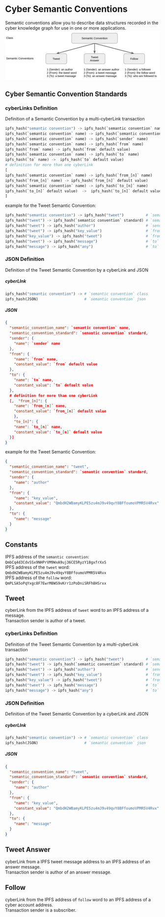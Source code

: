 # Cyber Semantic Conventions
Semantic conventions allow you to describe data structures recorded in the cyber knowledge graph for use in one or 
more applications.
![Semantic Conventions](img/semantic_conventions.png)
## Cyber Semantic Convention Standards

### cyberLinks Definition

Definition of a Semantic Convention by a multi-cyberLink transaction
```python
ipfs_hash("semantic convention") -> ipfs_hash(`semantic convention` name) # `semantic convention` name
ipfs_hash(`semantic convention` name) -> ipfs_hash(`semantic convention` standard) # `semantic convention` standard
ipfs_hash(`semantic convention` name) -> ipfs_hash(`sender` name)         # `sender` name
ipfs_hash(`semantic convention` name) -> ipfs_hash(`from` name)           # `from` name
ipfs_hash(`from` name) -> ipfs_hash(`from` default value)                 # `from` default value
ipfs_hash(`semantic convention` name) -> ipfs_hash(`to` name)             # `to` name
ipfs_hash(`to` name) ->  ipfs_hash(`to` default value)                    # `to` default value
# definition for more than one cyberLink
[
ipfs_hash(`semantic convention` name) -> ipfs_hash(`from_[n]` name)       # `from_[n]` name
ipfs_hash(`from_[n]` name) -> ipfs_hash(`from_[n]` default value)         # `from_[n]` default value
ipfs_hash(`semantic convention` name) -> ipfs_hash(`to_[n]` name)         # `to_[n]` name
ipfs_hash(`to_[n]` default value)  ->  ipfs_hash(`to_[n]` default value)  # `to_[n]` default value
] 
```
example for the Tweet Semantic Convention:
```python
ipfs_hash("semantic convention") -> ipfs_hash("tweet")          # `semantic convention` name
ipfs_hash("tweet") -> ipfs_hash(`semantic convention` standard) # `semantic convention` standard
ipfs_hash("tweet") -> ipfs_hash("author")                       # `sender` name
ipfs_hash("tweet") -> ipfs_hash("key_value")                    # `from` name
ipfs_hash("key_value") -> ipfs_hash("tweet")                    # `from` default value
ipfs_hash("tweet") -> ipfs_hash("message")                      # `to` name
ipfs_hash("message") -> ipfs_hash("any")                        # `to` default value
```
### JSON Definition
Definition of the Tweet Semantic Convention by a cyberLink and JSON
##### cyberLInk
```python
ipfs_hash("semantic convention") -> # `semantic convention` class
ipfs_hash(JSON)                     # `semantic convention` json
```
##### JSON
```json
{
  "semantic_convention_name": `semantic convention` name,
  "semantic_convention_standard": `semantic convention` standard,
  "sender": {
    "name": `sender` name
  },
  "from": {
    "name": `from` name,
    "constant_value": `from` default value
  },
  "to": {
    "name": `to` name,
    "constant_value": `to` default value
  },
  # definition for more than one cyberLink
  [,  "from_[n]": {
    "name": `from_[n]` name,
    "constant_value": `from_[n]` default value
    },
    "to_[n]": {
    "name": `to_[n]` name,
    "constant_value": `to_[n]` default value
  }]        
}
```
example for the Tweet Semantic Convention:
```json
{
  "semantic_convention_name": "tweet",
  "semantic_convention_standard": `semantic convention` standard,
  "sender": {
    "name": "author"
  },
  "from": {
    "name": "key_value",
    "constant_value": "QmbdH2WBamyKLPE5zu4mJ9v49qvY8BFfoumoVPMR5V4Rvx"
  },
  "to": {
    "name": "message"
  }
}
```
## Constants
IPFS address of the `semantic convention`: `QmbCq4d3CdvSSx9NHPrVM9WxA9uj36CE5RyzY18gxfrXxS`  
IPFS address of the `tweet` word: `QmbdH2WBamyKLPE5zu4mJ9v49qvY8BFfoumoVPMR5V4Rvx`  
IPFS address of the `follow` word: `QmPLSA5oPqYxgc8F7EwrM8WS9vKrr1zPoDniSRFh8HSrxx`

## Tweet
cyberLink from the IPFS address of `tweet` word to an IPFS address of a message.  
Transaction sender is author of a tweet.  
### cyberLinks Definition
Definition of the Tweet Semantic Convention by a multi-cyberLink transaction
```python
ipfs_hash("semantic convention") -> ipfs_hash("tweet")          # `semantic convention` name
ipfs_hash("tweet") -> ipfs_hash(`semantic convention` standard) # `semantic convention` standard
ipfs_hash("tweet") -> ipfs_hash("author")                       # `sender` name
ipfs_hash("tweet") -> ipfs_hash("key_value")                    # `from` name
ipfs_hash("key_value") -> ipfs_hash("tweet")                    # `from` default value
ipfs_hash("tweet") -> ipfs_hash("message")                      # `to` name
ipfs_hash("message") -> ipfs_hash("any")                        # `to` default value
```
### JSON Definition
Definition of the Tweet Semantic Convention by a cyberLink and JSON
##### cyberLInk
```python
ipfs_hash("semantic convention") -> # `semantic convention` class
ipfs_hash(JSON)                     # `semantic convention` json
```
##### JSON
```json
{
  "semantic_convention_name": "tweet",
  "semantic_convention_standard": `semantic convention` standard,
  "sender": {
    "name": "author"
  },
  "from": {
    "name": "key_value",
    "constant_value": "QmbdH2WBamyKLPE5zu4mJ9v49qvY8BFfoumoVPMR5V4Rvx"
  },
  "to": {
    "name": "message"
  }
}
```

## Tweet Answer
cyberLink from a IPFS tweet message address to an IPFS address of an answer message.  
Transaction sender is author of an answer message.

## Follow
cyberLink from the IPFS address of `follow` word to an IPFS address of a cyber account address.  
Transaction sender is a subscriber.